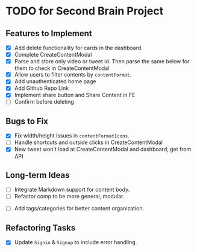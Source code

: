 # TODO for Second Brain Project

## Features to Implement
- [x] Add delete functionality for cards in the dashboard.
- [x] Complete CreateContentModal
- [x] Parse and store only video or tweet id. Then parse the same below for them to check in CreateContentModal
- [x] Allow users to filter contents by `contentFormat`.
- [x] Add unauthenticated home page
- [x] Add Github Repo Link
- [x] Implement share button and Share Content in FE
- [ ] Confirm before deleting

## Bugs to Fix
- [x] Fix width/height issues in `contentFormatIcons`.
- [ ] Handle shortcuts and outside clicks in CreateContentModal
- [x] New tweet won't load at CreateContentModal and dashboard, get from API

## Long-term Ideas
- [ ] Integrate Markdown support for content body.
- [ ] Refactor comp to be more general, modular.
<!-- - [ ] Integrate AI for summarizing content. -->
- [ ] Add tags/categories for better content organization.

## Refactoring Tasks
- [x] Update `Signin` & `Signup` to include error handling.
